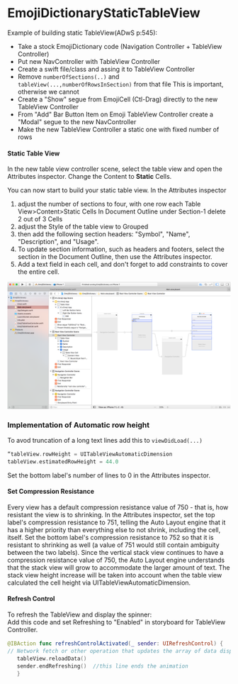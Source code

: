 # EmojiDictionaryStaticTableView

Example of building static TableView(ADwS p:545):<br>

* Take a stock EmojiDictionary code (Navigation Controller + TableView Controller)
* Put new NavController with TableView Controller
* Create a swift file/class and assing it to TableView Controller
* Remove ```numberOfSections(..)``` and ```tableView(...,numberOfRowsInSection)``` from that file
  This is important, otherwise we cannot 
* Create a "Show" segue from EmojiCell (Ctl-Drag) directly to the new TableView Controller
* From "Add" Bar Button Item on Emoji TableView Controller create a "Modal" segue to the new NavController 
* Make  the new TableView Controller a static one with fixed number of rows 

#### Static Table View
In the new table view controller scene, select the table view and open the Attributes inspector. Change the Content to **Static** Cells.

You can now start to build your static table view. In the Attributes inspector
1. adjust the number of sections to four, with one row each
Table View>Content>Static Cells
In Document Outline under Section-1 delete 2 out of 3 Cells
2. adjust the Style of the table view to Grouped
3. then add the following section headers: "Symbol", "Name", "Description", and "Usage".
4. To update section information, such as headers and footers, select the section in the Document Outline, then use the Attributes inspector.
5. Add a text field in each cell, and don't forget to add constraints to cover the entire cell.

![storyboard](https://github.com/oobii/EmojiDictStaticTableView/blob/StaticTableView/StaticTableViewStoryboard.png)

### Implementation of Automatic row height
To avod truncation of a long text lines add this to ```viewDidLoad(...)```
```swift
“tableView.rowHeight = UITableViewAutomaticDimension
tableView.estimatedRowHeight = 44.0
```
Set the bottom label's number of lines to 0 in the Attributes inspector.<br>

#### Set Compression Resistance
Every view has a default compression resistance value of 750 - that is, how resistant the view is to shrinking. In the Attributes inspector, set the top label's compression resistance to 751, telling the Auto Layout engine that it has a higher priority than everything else to not shrink, including the cell, itself. Set the bottom label's compression resistance to 752 so that it is resistant to shrinking as well (a value of 751 would still contain ambiguity between the two labels). Since the vertical stack view continues to have a compression resistance value of 750, the Auto Layout engine understands that the stack view will grow to accommodate the larger amount of text. The stack view height increase will be taken into account when the table view calculated the cell height via UITableViewAutomaticDimension.<br>

#### Refresh Control
To refresh the TableView and display the spinner:<br>
Add this code and set Refreshing to "Enabled" in storyboard for TableView Controller.<br>
```swift
@IBAction func refreshControlActivated(_ sender: UIRefreshControl) {
// Network fetch or other operation that updates the array of data displayed in the table view
   tableView.reloadData()
   sender.endRefreshing()  //this line ends the animation
   }
   
   
   ```
